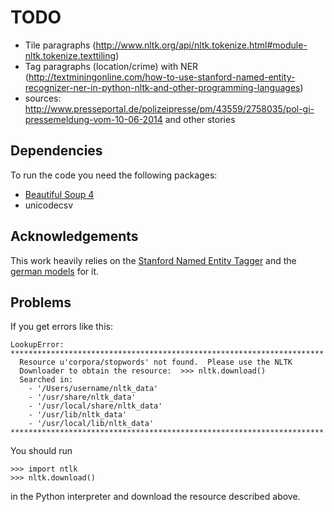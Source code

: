 # TODO
* Tile paragraphs (http://www.nltk.org/api/nltk.tokenize.html#module-nltk.tokenize.texttiling)
* Tag paragraphs (location/crime) with NER (http://textminingonline.com/how-to-use-stanford-named-entity-recognizer-ner-in-python-nltk-and-other-programming-languages)
* sources: http://www.presseportal.de/polizeipresse/pm/43559/2758035/pol-gi-pressemeldung-vom-10-06-2014 and other stories

## Dependencies
To run the code you need the following packages:
* [Beautiful Soup 4](http://www.crummy.com/software/BeautifulSoup/bs4/doc/#installing-beautiful-soup)
* unicodecsv

## Acknowledgements
This work heavily relies on the [Stanford Named Entity Tagger](http://nlp.stanford.edu/software/CRF-NER.shtml) and the [german models](http://www.nlpado.de/~sebastian/software/ner_german.shtml) for it.

## Problems
If you get errors like this:
```
LookupError: 
**********************************************************************
  Resource u'corpora/stopwords' not found.  Please use the NLTK
  Downloader to obtain the resource:  >>> nltk.download()
  Searched in:
    - '/Users/username/nltk_data'
    - '/usr/share/nltk_data'
    - '/usr/local/share/nltk_data'
    - '/usr/lib/nltk_data'
    - '/usr/local/lib/nltk_data'
**********************************************************************
```

You should run
```
>>> import ntlk
>>> nltk.download()
```
in the Python interpreter and download the resource described above.